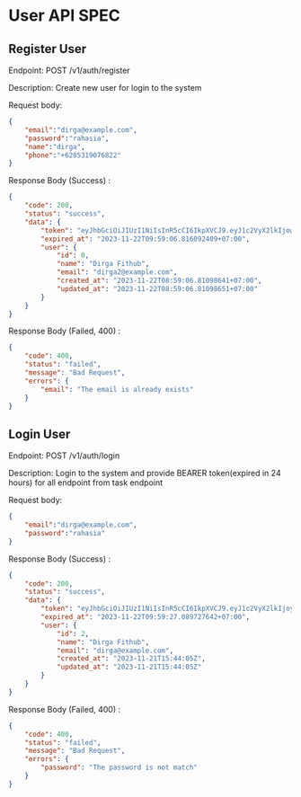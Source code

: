 # User API SPEC

## Register User

Endpoint:  POST /v1/auth/register

Description: Create new user for login to the system

Request body:
```json
{
    "email":"dirga@example.com",
    "password":"rahasia",
    "name":"dirga",
    "phone":"+6285319076822"
}
```

Response Body (Success) :

```json
{
    "code": 200,
    "status": "success",
    "data": {
        "token": "eyJhbGciOiJIUzI1NiIsInR5cCI6IkpXVCJ9.eyJ1c2VyX2lkIjowLCJleHBpcmVfYXQiOjE3MDA2MjE5NDZ9.FQK4X0R-NWfV9Yf3nsACfcgO5SXy8myJMoOHH8SzKew",
        "expired_at": "2023-11-22T09:59:06.816092409+07:00",
        "user": {
            "id": 0,
            "name": "Dirga Fithub",
            "email": "dirga2@example.com",
            "created_at": "2023-11-22T08:59:06.81098641+07:00",
            "updated_at": "2023-11-22T08:59:06.81098651+07:00"
        }
    }
}
```

Response Body (Failed, 400) :

```json
{
    "code": 400,
    "status": "failed",
    "message": "Bad Request",
    "errors": {
        "email": "The email is already exists"
    }
}
```

## Login User

Endpoint:  POST /v1/auth/login

Description: Login to the system and provide BEARER token(expired in 24 hours) for all endpoint from task endpoint

Request body:
```json
{
    "email":"dirga@example.com",
    "password":"rahasia"
}
```

Response Body (Success) :

```json
{
    "code": 200,
    "status": "success",
    "data": {
        "token": "eyJhbGciOiJIUzI1NiIsInR5cCI6IkpXVCJ9.eyJ1c2VyX2lkIjoyLCJleHBpcmVfYXQiOjE3MDA2MjE5Njd9.f0GAqx-6tPXabLay4mrjoI-bekI7uU0UJHRPnHsa9Lc",
        "expired_at": "2023-11-22T09:59:27.089727642+07:00",
        "user": {
            "id": 2,
            "name": "Dirga Fithub",
            "email": "dirga@example.com",
            "created_at": "2023-11-21T15:44:05Z",
            "updated_at": "2023-11-21T15:44:05Z"
        }
    }
}
```

Response Body (Failed, 400) :

```json
{
    "code": 400,
    "status": "failed",
    "message": "Bad Request",
    "errors": {
        "password": "The password is not match"
    }
}
```